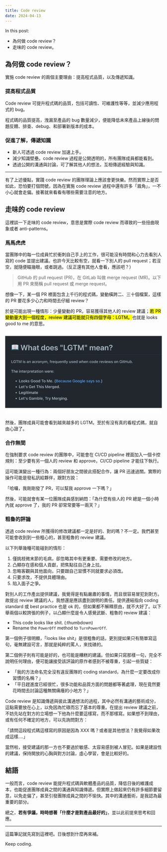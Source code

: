```yaml
---
title: Code review
date: 2024-04-13
---
```


In this post:

- 為何做 code review？
- 走味的 code review。

## 為何做 code review？

實施 code review 的兩個主要理由：提高程式品質，以及傳遞知識。

### 提高程式品質

Code review 可提升程式碼的品質，包括可讀性、可維護性等等，並減少應用程式的 bug。

程式碼的品質提高，洩漏至產品的 bug 數量減少，便能降低未來產品上線後的問題反饋、排查、debug、和部署新版本的成本。

### 促進了解，傳遞知識

- 新人可透過 code review 加速上手。
- 減少知識壁壘。code review 過程是公開透明的，所有團隊成員都能看到。
- 透過公開的溝通與討論，可了解其他人的想法，互相傳遞經驗與知識。

---

有了上述優點，實踐 code review 的團隊理論上應該會更快樂。然而實際上是否如此，恐怕要打個問號，因為在實施 code review 過程中還有許多「眉角」，一不小心就會走偏。接著就來看看有哪些需要注意的地方。

## 走味的 code review

這裡談一下走味的 code review，意思是實際 code review 而導致的一些扭曲現象或者 anti-patterns。

### 馬馬虎虎

當團隊中的每一位成員忙於衝刺自己手上的工作，很可能沒有時間和心力去看別人寫的 code 並提出建議。也許今天比較有空，就看一下別人的 pull request；若沒空，就隨便瞄幾眼，或者跳過。（反正還有其他人會看，應該吧？）

> GitHub 的 pull request (PR)，在 GitLab 叫做 merge request (MR)。以下用 PR 來簡稱 pull request 或 merge request。

想像一下，某一個 PR 裡面包含上千行的程式碼，變動橫跨二、三十個檔案，這樣的 PR 要花多少心力和時間去仔細 review？

於是可能出現一種情形：少量變動的 PR，容易獲得其他人的 review 建議；<mark>若 PR 變動量大到一個程度，review 建議可能就只有四個字母：LGTM。</mark>也就是 looks good to me 的意思。

![](images/lgtm.png#center)

然後，團隊成員可能會看到越來越多的 LGTM。至於有沒有真的看程式碼，就自由心證了。

### 合作無間

在強制要求 code review 的團隊中，可能會在 CI/CD pipeline 裡面加入一個卡控規則：至少要有另一個人的 review 和 approve，CI/CD pipeline 才能往下執行。

這可能演變出一種行為：兩個好朋友之間彼此搭配合作，讓 PR 迅速過關。實際的操作可能是發私訊給夥伴，跟對方說：

「哈囉，我剛剛發了 PR，可以幫我 approve 一下嗎？」

然後，可能就會有某一位團隊成員感到納悶：「為什麼有些人的 PR 總是一個小時內就 approve 了，我的 PR 卻常常要等一兩天？」

### 粗魯的評論

透過 code review 所獲得的修改建議都一定是好的、對的嗎？不一定。我們甚至可能會收到到一些粗心的，甚至粗魯的 review 建議。

以下列舉幾種可能碰到的情形：

1. 僅挑枝微末節的毛病，卻忽略其中有更重要、需要修改的地方。
2. 凸顯存在感和個人貢獻，把焦點往自己身上拉。
3. 忽略客觀與其他面向，只要跟自己習慣不同就要求必須改。
4. 只要求改，不提供具體理由。
5. 陷入面子之爭。

對別人的工作產出提供建議，我覺得是有點嚴肅的事情，而且很容易冒犯到對方。故提出 review 建議的人，我想還是應該盡到說明的責任。提供連結指向 coding standard 或 best practice 也是 ok 的，但如果都不解釋原由，就不大好了。以下舉兩個以較誇張的例子，以凸顯什麼是令人感覺武斷、粗魯的 review 建議：

- This code looks like shit. (:thumbdown)
- Rename the `PowerOff` method to `TurnPowerOff`.

第一個例子很明顯，「looks like shit」是很粗魯的話，更別提如果只有簡單寫這句，毫無建設可言，那就是純粹的罵人，來找碴的。

第二個例子則有可能是好的，也可能是糟糕的建議。但如果只寫那樣一句，完全不說明任何理由，便可能讓接受該評論的原作者感到不被尊重，引起一些質疑：

- 「我的方法命名完全沒有違反團隊的 coding standard，為什麼一定要改成你習慣的名稱？」
- 「平日趕進度已經很忙，很多功能和品質方面的問題都等著處理，現在竟然要花時間去討論這種無關痛癢的小地方？」

Code review 是知識傳遞與彼此溝通想法的過程，其中必然有溝通的藝術成分，這點需要放在心上，以免因為忙碌而忘了基本的尊重。在提出 review 建議之前，不妨先站在對方的立場想一下他為什麼要這樣寫，而不那樣寫。如果想不到理由，或有任何不確定的地方，可以先詢問對方：

「請問這段程式碼這樣寫的原因是因為 XXX 嗎？或者是其他想法？我覺得如果改成這樣....」

當然啦，接受建議的那一方也不要過於敏感、太容易感到被人冒犯。如果是建設性的建議，保持開放的心胸與對方討論，虛心學習，會是比較好的。


## 結語

一般而言，code review 能提升程式碼與軟體產品的品質，降低日後的維護成本，也能促進團隊成員之間的溝通與知識傳遞。但實際上做起來仍有許多細節要留意，以免走偏了，甚至引發團隊成員之間的不愉快。其中的溝通藝術，是我認為最重要的部分。

總之，**若有爭議，時時想著「什麼才是對產品最好的」**，並以此前提來思考和回應。

---

這篇筆記就先寫到這裡吧。日後想到什麼再來補。

Keep coding.
